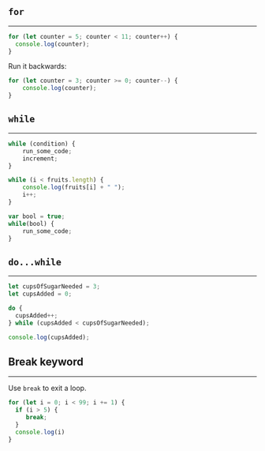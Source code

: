 ## `for`
---
```javascript
for (let counter = 5; counter < 11; counter++) {
  console.log(counter);
}
```

Run it backwards:  
```javascript
for (let counter = 3; counter >= 0; counter--) {
    console.log(counter);
}
```

## `while`
---
```javascript
while (condition) { 
    run_some_code;
    increment;
}

while (i < fruits.length) {
    console.log(fruits[i] + " ");
    i++;
}

var bool = true;
while(bool) {
    run_some_code;
}
```

## `do...while`
---
```javascript
let cupsOfSugarNeeded = 3;
let cupsAdded = 0;

do {
  cupsAdded++;
} while (cupsAdded < cupsOfSugarNeeded);

console.log(cupsAdded);
```

## Break keyword
---
Use `break` to exit a loop.
```javascript
for (let i = 0; i < 99; i += 1) {
  if (i > 5) {
     break;
  }
  console.log(i)
}
```
